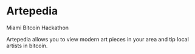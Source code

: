 # Artepedia
Miami Bitcoin Hackathon


Artepedia allows you to view modern art pieces in your area and tip local artists in bitcoin. 
